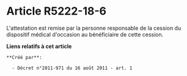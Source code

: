 # Article R5222-18-6

L'attestation est remise par la personne responsable de la cession du dispositif médical d'occasion au bénéficiaire de cette
cession.

**Liens relatifs à cet article**

	**Créé par**:

	  - Décret n°2011-971 du 16 août 2011 - art. 1
